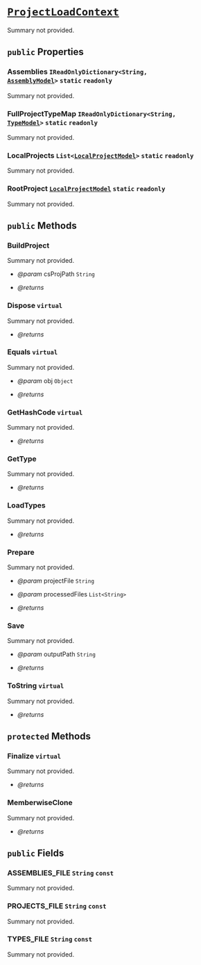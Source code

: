 # <code><a href="ProjectLoadContext.md">ProjectLoadContext</a></code>

Summary not provided.

## `public` Properties

### Assemblies <code><span title="undefined">IReadOnlyDictionary</span><<span title="undefined">String</span>, <a href="..\Models\AssemblyModel.md">AssemblyModel</a>></code> `static` `readonly`

Summary not provided.

### FullProjectTypeMap <code><span title="undefined">IReadOnlyDictionary</span><<span title="undefined">String</span>, <a href="..\Models\Language\TypeModel.md">TypeModel</a>></code> `static` `readonly`

Summary not provided.

### LocalProjects <code><span title="undefined">List</span><<a href="..\Models\LocalProjectModel.md">LocalProjectModel</a>></code> `static` `readonly`

Summary not provided.

### RootProject <code><a href="..\Models\LocalProjectModel.md">LocalProjectModel</a></code> `static` `readonly`

Summary not provided.



## `public` Methods

### BuildProject

Summary not provided.

- *@param* csProjPath <code><span title="undefined">String</span></code>

- *@returns* 

### Dispose `virtual`

Summary not provided.

- *@returns* 

### Equals `virtual`

Summary not provided.

- *@param* obj <code><span title="undefined">Object</span></code>

- *@returns* 

### GetHashCode `virtual`

Summary not provided.

- *@returns* 

### GetType

Summary not provided.

- *@returns* 

### LoadTypes

Summary not provided.

- *@returns* 

### Prepare

Summary not provided.

- *@param* projectFile <code><span title="undefined">String</span></code>
- *@param* processedFiles <code><span title="undefined">List</span><<span title="undefined">String</span>></code>

- *@returns* 

### Save

Summary not provided.

- *@param* outputPath <code><span title="undefined">String</span></code>

- *@returns* 

### ToString `virtual`

Summary not provided.

- *@returns* 

## `protected` Methods

### Finalize `virtual`

Summary not provided.

- *@returns* 

### MemberwiseClone

Summary not provided.

- *@returns* 

## `public` Fields

### ASSEMBLIES_FILE <code><span title="undefined">String</span></code> `const`

Summary not provided.

### PROJECTS_FILE <code><span title="undefined">String</span></code> `const`

Summary not provided.

### TYPES_FILE <code><span title="undefined">String</span></code> `const`

Summary not provided.